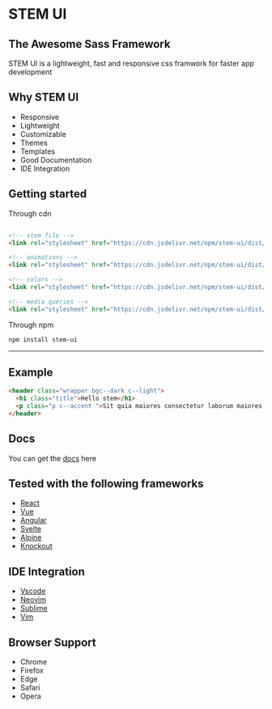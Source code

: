 # STEM UI

## The Awesome Sass Framework

STEM UI is a lightweight, fast and responsive css framwork for faster app development

## Why STEM UI

- Responsive
- Lightweight
- Customizable
- Themes
- Templates
- Good Documentation
- IDE Integration

## Getting started

Through cdn

```html

<!-- stem file -->
<link rel="stylesheet" href="https://cdn.jsdelivr.net/npm/stem-ui/dist/css/stem.min.css">

<!-- animations -->
<link rel="stylesheet" href="https://cdn.jsdelivr.net/npm/stem-ui/dist/css/plugin.animations.min.css">

<!-- colors -->
<link rel="stylesheet" href="https://cdn.jsdelivr.net/npm/stem-ui/dist/css/plugin.colors.min.css">

<!-- media queries -->
<link rel="stylesheet" href="https://cdn.jsdelivr.net/npm/stem-ui/dist/css/plugin.queries.min.css">

```
Through npm

```sh
npm install stem-ui
```
---

## Example

```html
<header class="wrapper bgc--dark c--light">
  <h1 class="title">Hello stem</h1>
  <p class="p c--accent ">Sit quia maiores consectetur laborum maiores Atque corrupti sit placeat</p>
</header>

```

## Docs

You can get the [docs](https://github.io/stem-ui) here

## Tested with the following frameworks

- [React](https://reactjs.org)
- [Vue](https://vuejs.org)
- [Angular](https://angularjs.org)
- [Svelte](https://svelte.dev)
- [Alpine](https://alpinejs.dev)
- [Knockout](https://knockoutjs.com)

## IDE Integration

- [Vscode](https://github.com/mkoloni)
- [Neovim](https://github.com/mkoloni)
- [Sublime](https://github.com/mkoloni)
- [Vim](https://github.com/mkoloni)

## Browser Support

- Chrome
- Firefox
- Edge
- Safari
- Opera

